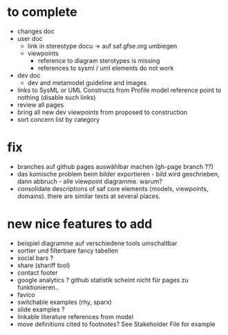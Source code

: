 
# to complete
* changes doc
* user doc
  * link in stereotype docu -> auf saf.gfse.org umbiegen
  * viewpoints
    * reference to diagram sterotypes is missing
    * references to sysml / uml elements do not work
* dev doc
  * dev and metamodel guideline and images
* links to SysML or UML Constructs from Profile model reference point to nothing (disable such links)
* review all pages
* bring all new dev viewpoints from proposed to construction
* sort concern list by category
# fix
* branches auf github pages auswählbar machen (gh-page branch ??)
* das komische problem beim bilder exportieren  - bild wird geschrieben, dann abbruch - alle viewpoint diagramme. warum? 
* consolidate descriptions of saf core elements (models, viewpoints, domains). there are similar texts at several places.
# new nice features to add
* beispiel diagramme  auf verschiedene tools umschaltbar
* sortier und filterbare fancy tabellen
* social bars ?
 * share (shariff tool)
* contact footer
* google analytics ? github statistik scheint nicht für pages zu funktionieren.. 
* favico
* switchable examples (rhy, sparx)
* slide examples ?
* linkable literature references from model
* move definitions cited to footnotes? See Stakeholder File for example
